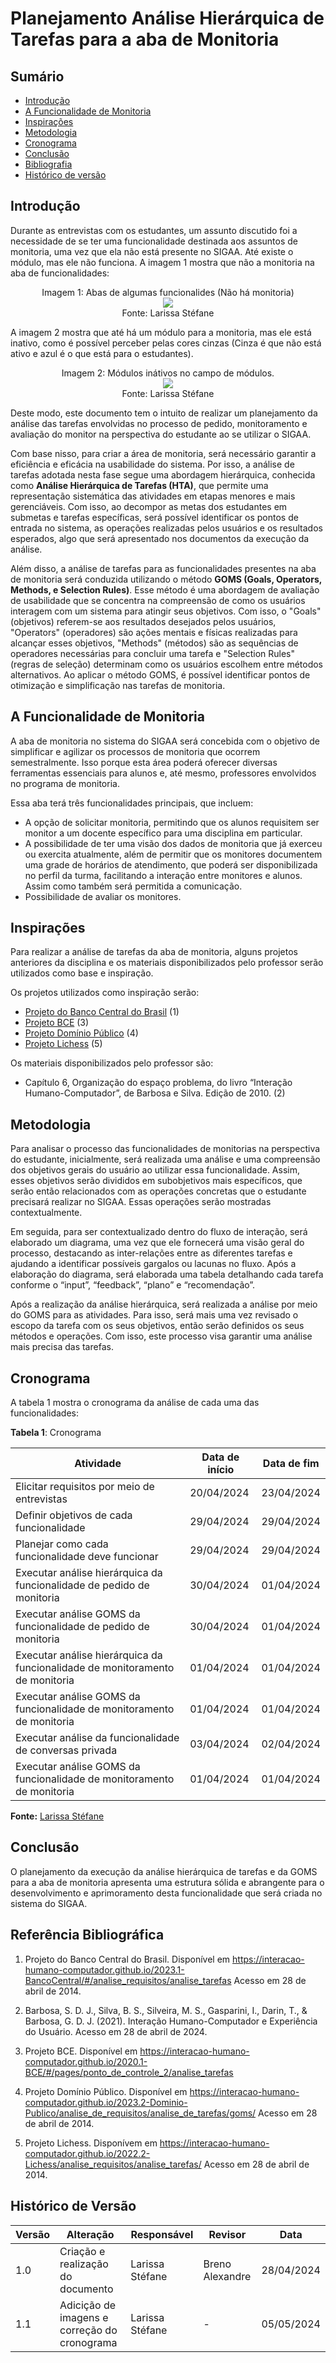 # Planejamento Análise Hierárquica de Tarefas para a aba de Monitoria
## Sumário
* [Introdução](#Introdução)
* [A Funcionalidade de Monitoria](#A-Funcionalidade-de-Monitoria)
* [Inspirações](#Inspirações)
* [Metodologia](#Metodologia)
* [Cronograma](#Cronograma)
* [Conclusão](#Conclusão)
* [Bibliografia](#Bibliografia)
* [Histórico de versão](#Histórico-de-versão)

## Introdução
Durante as entrevistas com os estudantes, um assunto discutido foi a necessidade de se ter uma funcionalidade destinada aos assuntos de monitoria, uma vez que ela não está presente no SIGAA. Até existe o módulo, mas ele não funciona. A imagem 1 mostra que não a monitoria na aba de funcionalidades:

 <div align="center">
    Imagem 1: Abas de algumas funcionalides (Não há monitoria)
    <br>
    <img src="https://raw.githubusercontent.com/Interacao-Humano-Computador/2024.1-SIGAA/main/docs/Midia/NovasFotos/iMAGENSsIGAA/Screenshot%20from%202024-05-05%2017-07-53.png">
    <br>
     Fonte: Larissa Stéfane
    <br>
</div>

A imagem 2 mostra que até há um módulo para a monitoria, mas ele está inativo, como é possível perceber pelas cores cinzas (Cinza é que não está ativo e azul é o que está para o estudantes).

 <div align="center">
    Imagem 2: Módulos inátivos no campo de módulos.
    <br>
    <img src="https://raw.githubusercontent.com/Interacao-Humano-Computador/2024.1-SIGAA/main/docs/Midia/NovasFotos/iMAGENSsIGAA/Screenshot%20from%202024-05-05%2017-08-35.png">
    <br>
     Fonte: Larissa Stéfane
    <br>
</div>


Deste modo, este documento tem o intuito de realizar um planejamento da análise das tarefas envolvidas no processo de pedido, monitoramento e avaliação do monitor na perspectiva do estudante ao se utilizar o SIGAA.

Com base nisso, para criar a área de monitoria, será necessário garantir a eficiência e eficácia na usabilidade do sistema. Por isso, a análise de tarefas adotada nesta fase segue uma abordagem hierárquica, conhecida como **Análise Hierárquica de Tarefas (HTA)**, que permite uma representação sistemática das atividades em etapas menores e mais gerenciáveis. Com isso, ao decompor as metas dos estudantes em submetas e tarefas específicas, será possível identificar os pontos de entrada no sistema, as operações realizadas pelos usuários e os resultados esperados, algo que será apresentado nos documentos da execução da análise.

Além disso, a análise de tarefas para as funcionalidades presentes na aba de monitoria será conduzida utilizando o método **GOMS (Goals, Operators, Methods, e Selection Rules)**. Esse método é uma abordagem de avaliação de usabilidade que se concentra na compreensão de como os usuários interagem com um sistema para atingir seus objetivos. Com isso, o "Goals" (objetivos) referem-se aos resultados desejados pelos usuários, "Operators" (operadores) são ações mentais e físicas realizadas para alcançar esses objetivos, "Methods" (métodos) são as sequências de operadores necessárias para concluir uma tarefa e "Selection Rules" (regras de seleção) determinam como os usuários escolhem entre métodos alternativos. Ao aplicar o método GOMS, é possível identificar pontos de otimização e simplificação nas tarefas de monitoria.

## A Funcionalidade de Monitoria
A aba de monitoria no sistema do SIGAA será concebida com o objetivo de simplificar e agilizar os processos de monitoria que ocorrem semestralmente. Isso porque esta área poderá oferecer diversas ferramentas essenciais para alunos e, até mesmo, professores envolvidos no programa de monitoria.

Essa aba terá três funcionalidades principais, que incluem:

- A opção de solicitar monitoria, permitindo que os alunos requisitem ser monitor a um docente específico para uma disciplina em particular.
- A possibilidade de ter uma visão dos dados de monitoria que já exerceu ou exercita atualmente, além de permitir que os monitores documentem uma grade de horários de atendimento, que poderá ser disponibilizada no perfil da turma, facilitando a interação entre monitores e alunos. Assim como também será permitida a comunicação.
- Possibilidade de avaliar os monitores.

## Inspirações

Para realizar a análise de tarefas da aba de monitoria, alguns projetos anteriores da disciplina e os materiais disponibilizados pelo professor serão utilizados como base e inspiração.

Os projetos utilizados como inspiração serão:

- [Projeto do Banco Central do Brasil](https://interacao-humano-computador.github.io/2023.1-BancoCentral/#/analise_requisitos/analise_tarefas) (1)
- [Projeto BCE](https://interacao-humano-computador.github.io/2020.1-BCE/#/pages/ponto_de_controle_2/analise_tarefas) (3)
- [Projeto Domínio Público](https://interacao-humano-computador.github.io/2023.2-Dominio-Publico/analise_de_requisitos/analise_de_tarefas/goms/) (4)
- [Projeto Lichess](https://interacao-humano-computador.github.io/2022.2-Lichess/analise_requisitos/analise_tarefas/) (5)

Os materiais disponibilizados pelo professor são:
- Capítulo 6, Organização do espaço problema, do livro “Interação Humano-Computador”, de Barbosa e Silva. Edição de 2010. (2)

## Metodologia

Para analisar o processo das funcionalidades de monitorias na perspectiva do estudante, inicialmente, será realizada uma análise e uma compreensão dos objetivos gerais do usuário ao utilizar essa funcionalidade. Assim, esses objetivos serão divididos em subobjetivos mais específicos, que serão então relacionados com as operações concretas que o estudante precisará realizar no SIGAA. Essas operações serão mostradas contextualmente.

Em seguida, para ser contextualizado dentro do fluxo de interação, será elaborado um diagrama, uma vez que ele fornecerá uma visão geral do processo, destacando as inter-relações entre as diferentes tarefas e ajudando a identificar possíveis gargalos ou lacunas no fluxo. Após a elaboração do diagrama, será elaborada uma tabela detalhando cada tarefa conforme o “input”, “feedback”, “plano” e “recomendação”.

Após a realização da análise hierárquica, será realizada a análise por meio do GOMS para as atividades. Para isso, será mais uma vez revisado o escopo da tarefa com os seus objetivos, então serão definidos os seus métodos e operações. Com isso, este processo visa garantir uma análise mais precisa das tarefas.

## Cronograma
A tabela 1 mostra o cronograma da análise de cada uma das funcionalidades:

**Tabela 1**: Cronograma

| Atividade | Data de início | Data de fim |
| - | - | - |
| Elicitar requisitos por meio de entrevistas | 20/04/2024 | 23/04/2024 |
| Definir objetivos de cada funcionalidade | 29/04/2024 | 29/04/2024 |
| Planejar como cada funcionalidade deve funcionar | 29/04/2024 | 29/04/2024 |
| Executar análise hierárquica da funcionalidade de pedido de monitoria | 30/04/2024 | 01/04/2024 |
| Executar análise GOMS da funcionalidade de pedido de monitoria | 30/04/2024 | 01/04/2024 |
| Executar análise hierárquica da funcionalidade de monitoramento de monitoria | 01/04/2024 | 01/04/2024 |
| Executar análise GOMS da funcionalidade de monitoramento de monitoria | 01/04/2024 | 01/04/2024 |
| Executar análise da funcionalidade de conversas privada | 03/04/2024 | 02/04/2024 |
| Executar análise GOMS da funcionalidade de monitoramento de monitoria | 01/04/2024 | 01/04/2024 |

**Fonte:** [Larissa Stéfane](https://github.com/SkywalkerSupreme)

## Conclusão
O planejamento da execução da análise hierárquica de tarefas e da GOMS para a aba de monitoria apresenta uma estrutura sólida e abrangente para o desenvolvimento e aprimoramento desta funcionalidade que será criada no sistema do SIGAA.

## Referência Bibliográfica

1. Projeto do Banco Central do Brasil. Disponível em <https://interacao-humano-computador.github.io/2023.1-BancoCentral/#/analise_requisitos/analise_tarefas> Acesso em 28 de abril de 2014.
   
2. Barbosa, S. D. J., Silva, B. S., Silveira, M. S., Gasparini, I., Darin, T., & Barbosa, G. D. J. (2021). Interação Humano-Computador e Experiência do Usuário. Acesso em 28 de abril de 2024.
   
3. Projeto BCE. Disponível em <https://interacao-humano-computador.github.io/2020.1-BCE/#/pages/ponto_de_controle_2/analise_tarefas>

4. Projeto Domínio Público. Disponível em <https://interacao-humano-computador.github.io/2023.2-Dominio-Publico/analise_de_requisitos/analise_de_tarefas/goms/> Acesso em 28 de abril de 2014.
   
5. Projeto Lichess. Disponívem em <https://interacao-humano-computador.github.io/2022.2-Lichess/analise_requisitos/analise_tarefas/> Acesso em 28 de abril de 2014.

## Histórico de Versão
| Versão | Alteração | Responsável | Revisor | Data |
| - | - | - | - | - |
| 1.0 | Criação e realização do documento| Larissa Stéfane | Breno Alexandre | 28/04/2024 |
| 1.1 | Adicição de imagens e correção do cronograma| Larissa Stéfane | -  | 05/05/2024 |

